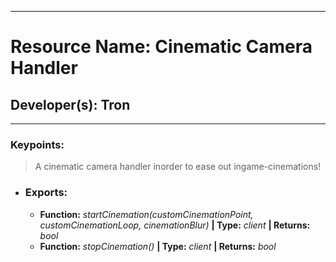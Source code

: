 ***
# Resource Name: Cinematic Camera Handler
## Developer(s): Tron
***

### Keypoints:
> A cinematic camera handler inorder to ease out ingame-cinemations!

- ### Exports:
  - **Function:** _startCinemation(customCinemationPoint, customCinemationLoop, cinemationBlur)_ **| Type:** _client_ **| Returns:** _bool_
  - **Function:** _stopCinemation()_ **| Type:** _client_ **| Returns:** _bool_